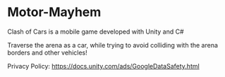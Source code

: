 # Motor-Mayhem
Clash of Cars is a mobile game developed with Unity and C#


Traverse the arena as a car, while trying to avoid colliding with the arena borders and other vehicles!

Privacy Policy:
https://docs.unity.com/ads/GoogleDataSafety.html
